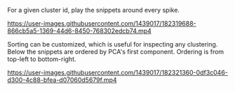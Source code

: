 For a given cluster id, play the snippets around every spike.

https://user-images.githubusercontent.com/1439017/182319688-866cb5a5-1369-44d6-8450-768302edcb74.mp4

Sorting can be customized, which is useful for inspecting any clustering. Below the snippets are ordered by PCA's first component. Ordering is from top-left to bottom-right.

https://user-images.githubusercontent.com/1439017/182321360-0df3c046-d300-4c88-bfea-d07060d5679f.mp4

